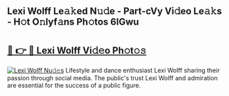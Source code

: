 ## Lexi Wolff Le𝚊𝚔ed N𝚞𝚍e - Part-cVy Vi𝚍eo Le𝚊𝚔s - H𝚘t O𝚗lyf𝚊ns Ph𝚘tos 6lGwu

# <h2><a href="http://hf44qdl.feru.top/?c=Lexi+Wolff">🔗 👉 🔴 Lexi Wolff Vi𝚍𝚎o Ph𝚘t𝚘𝚜</a></h2>

[![Lexi Wolff Nu𝚍𝚎s](https://i.imgur.com/0TWrTi3.gif)](http://hf44qdl.feru.top/?c=Lexi+Wolff)
Lifestyle and dance enthusiast Lexi Wolff sharing their passion through social media. The public's trust Lexi Wolff and admiration are essential for the success of a public figure. 
